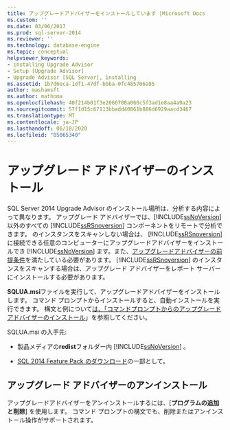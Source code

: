 ```yaml
---
title: アップグレードアドバイザーをインストールしています |Microsoft Docs
ms.custom: ''
ms.date: 03/06/2017
ms.prod: sql-server-2014
ms.reviewer: ''
ms.technology: database-engine
ms.topic: conceptual
helpviewer_keywords:
- installing Upgrade Advisor
- Setup [Upgrade Advisor]
- Upgrade Advisor [SQL Server], installing
ms.assetid: 1b7d6eca-1df1-47df-bbba-0fc485706a95
author: mashamsft
ms.author: mathoma
ms.openlocfilehash: 40f214b01f3e2066708a060c5f3ad1e8aa4a0a23
ms.sourcegitcommit: 57f1d15c67113bbadd40861b886d6929aacd3467
ms.translationtype: MT
ms.contentlocale: ja-JP
ms.lasthandoff: 06/18/2020
ms.locfileid: "85065340"
---
```

# <a name="installing-upgrade-advisor"></a>アップグレード アドバイザーのインストール
  SQL Server 2014 Upgrade Advisor のインストール場所は、分析する内容によって異なります。 アップグレード アドバイザーでは、[!INCLUDE[ssNoVersion](../../includes/ssnoversion-md.md)] 以外のすべての [!INCLUDE[ssRSnoversion](../../includes/ssrsnoversion-md.md)] コンポーネントをリモートで分析できます。 のインスタンスをスキャンしない場合は、 [!INCLUDE[ssRSnoversion](../../includes/ssrsnoversion-md.md)] に接続できる任意のコンピューターにアップグレードアドバイザーをインストールでき [!INCLUDE[ssNoVersion](../../includes/ssnoversion-md.md)] ます。また、[アップグレードアドバイザーの前提条件](../../../2014/sql-server/install/upgrade-advisor-prerequisites.md)を満たしている必要があります。 [!INCLUDE[ssRSnoversion](../../includes/ssrsnoversion-md.md)] のインスタンスをスキャンする場合は、アップグレード アドバイザーをレポート サーバーにインストールする必要があります。  
  
 **SQLUA.msi**ファイルを実行して、アップグレードアドバイザーをインストールします。 コマンド プロンプトからインストールすると、自動インストールを実行できます。 構文と例について[は、「コマンドプロンプトからのアップグレードアドバイザーのインストール](../../../2014/sql-server/install/installing-upgrade-advisor-from-the-command-prompt.md)」を参照してください。  
  
 SQLUA.msi の入手先:  
  
-   製品メディアの**redist**フォルダー内 [!INCLUDE[ssNoVersion](../../includes/ssnoversion-md.md)] 。  
  
-   [SQL 2014 Feature Pack のダウンロード](https://www.microsoft.com/download/details.aspx?id=42295)の一部として。  
  
## <a name="uninstalling-upgrade-advisor"></a>アップグレード アドバイザーのアンインストール  
 アップグレードアドバイザーをアンインストールするには、[**プログラムの追加と削除**] を使用します。 コマンド プロンプトの構文でも、削除またはアンインストール操作がサポートされます。  
  
  
